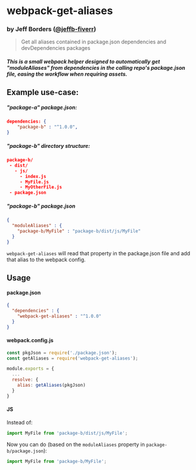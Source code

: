 # webpack-get-aliases
### by Jeff Borders (<a href="https://github.com/jeffb-fiverr">@jeffb-fiverr</a>)

> Get all aliases contained in package.json dependencies and devDependencies packages



##### This is a small webpack helper designed to automatically get "moduleAliases" from dependencies in the calling repo's package.json file, easing the workflow when requiring assets.

## Example use-case:

##### "package-a" package.json:
```json
dependencies: {
    "package-b" : "^1.0.0",
}
```

##### "package-b" directory structure:
```json
package-b/
 - dist/
   - js/
     - index.js
     - MyFile.js
     - MyOtherFile.js
 - package.json
 ```

##### "package-b" package.json
```json
{
  "moduleAliases" : {
    "package-b/MyFile" : "package-b/dist/js/MyFile"
  }
}
```

`webpack-get-aliases` will read that property in the package.json file and add that alias to the webpack config.

## Usage
#### package.json
```json
{
  "dependencies" : {
    "webpack-get-aliases" : "^1.0.0"
  }
}
```
#### webpack.config.js
```js
const pkgJson = require('./package.json');
const getAliases = require('webpack-get-aliases');

module.exports = {
  ...
  resolve: {
    alias: getAliases(pkgJson)
  }
}
```

#### JS
Instead of:
```js
import MyFile from 'package-b/dist/js/MyFile';
```

Now you can do (based on the `moduleAliases` property in `package-b/package.json`):
```js
import MyFile from 'package-b/MyFile';
```